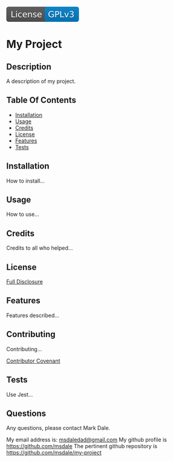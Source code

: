 [![License: GPL v3](./assets/images/license-GPLv3-blue.svg)](./assets/license-docs/pretext/gpl-v3-pre.txt)
  
# My Project



## Description
  
  A description of my project.



## Table Of Contents

* [Installation](#installation)
* [Usage](#usage)
* [Credits](#credits)
* [License](#license)
* [Features](#features)
* [Tests](#tests)





## Installation

How to install...



## Usage

How to use...



## Credits

Credits to all who helped...



## License

[Full Disclosure](./assets/license-docs/full-disclosure/gpl-v3.md)



## Features

Features described...



## Contributing

Contributing...

[Contributor Covenant](./assets/markdown/contributing.md)



## Tests

Use Jest...



## Questions

Any questions, please contact Mark Dale.

My email address is: msdaledad@gmail.com
My github profile is https://github.com/msdale
The pertinent github repository is https://github.com/msdale/my-project


